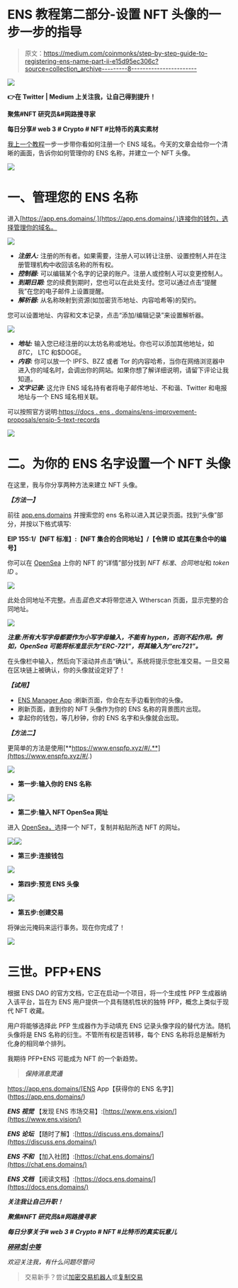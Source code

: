 # ENS 教程第二部分-设置 NFT 头像的一步一步的指导

> 原文：<https://medium.com/coinmonks/step-by-step-guide-to-registering-ens-name-part-ii-e15d95ec306c?source=collection_archive---------8----------------------->

![](img/4ffd89e1a63e9af4ce31ad749b7d8b02.png)

**👉在 Twitter | Medium 上关注我，让自己得到提升！**

**聚焦#NFT 研究员&#网路搜寻家**

**每日分享# web 3 # Crypto # NFT #比特币的真实素材**

[我上一个教程](/@TheCryptoKK/step-by-step-guide-to-registering-ens-name-part-i-53e33b6a0889)一步一步带你看如何注册一个 ENS 域名。今天的文章会给你一个清晰的画面，告诉你如何管理你的 ENS 名称，并建立一个 NFT 头像。

![](img/ad3a9dcc784ffba24b252276969b41fa.png)

# **一、管理您的 ENS 名称**

进入[https://app.ens.domains/,](https://app.ens.domains/,)连接你的钱包，选择管理你的域名。

![](img/c80b1b62e8ec68a8f3eaca2674d7e81d.png)

*   ***注册人:*** 注册的所有者。如果需要，注册人可以转让注册、设置控制人并在注册管理机构中收回该名称的所有权。
*   ***控制器:*** 可以编辑某个名字的记录的账户。注册人或控制人可以变更控制人。
*   ***到期日期:*** 您的续费到期时，您也可以在此处支付。您可以通过点击“提醒我”在您的电子邮件上设置提醒。
*   ***解析器:*** 从名称映射到资源(如加密货币地址、内容哈希等)的契约。

您可以设置地址、内容和文本记录，点击“添加/编辑记录”来设置解析器。

![](img/f21bd01fb3a9a936f772961fa911851c.png)

*   ***地址:*** 输入您已经注册的以太坊名称或地址。你也可以添加其他地址，如$BTC，$ LTC 和$DOGE。
*   ***内容:*** 你可以放一个 IPFS、BZZ 或者 Tor 的内容哈希，当你在网络浏览器中进入你的域名时，会调出你的网站。如果你想了解详细说明，请留下评论让我知道。
*   ***文字记录:*** 这允许 ENS 域名持有者将电子邮件地址、不和谐、Twitter 和电报地址与一个 ENS 域名相关联。

可以按照官方说明:[https://docs . ens . domains/ens-improvement-proposals/ensip-5-text-records](https://docs.ens.domains/ens-improvement-proposals/ensip-5-text-records)

![](img/182342136ca01797030b2ad48c1dd164.png)

# **二。为你的 ENS 名字设置一个 NFT 头像**

在这里，我与你分享两种方法来建立 NFT 头像。

***【方法一】***

前往 [app.ens.domains](http://app.ens.domains) 并搜索您的 ens 名称以进入其记录页面。找到“头像”部分，并按以下格式填写:

**EIP 155:1/【NFT 标准】:【NFT 集合的合同地址】/【令牌 ID 或其在集合中的编号】**

你可以在 [OpenSea](https://opensea.io/) 上你的 NFT 的“详情”部分找到 *NFT 标准*、*合同地址*和 *token ID* 。

![](img/40c836cc856354db717773f4558dcdc9.png)

此处合同地址不完整。点击*蓝色文本*将带您进入 Wtherscan 页面，显示完整的合同地址。

![](img/423b1393778bfd57897127c512fef92e.png)

***注意:所有大写字母都要作为小写字母输入，不能有 hypen，否则不起作用。例如，OpenSea 可能将标准显示为“ERC-721”，将其输入为“erc721”。***

在头像栏中输入，然后向下滚动并点击“确认”。系统将提示您批准交易。一旦交易在区块链上被确认，你的头像就设定好了！

***【试用】***

*   [ENS Manager App](https://app.ens.domains/) :刷新页面，你会在左手边看到你的头像。
*   刷新页面，直到你的 NFT 头像作为你的 ENS 名称的背景图片出现。
*   拿起你的钱包，等几秒钟，你的 ENS 名字和头像就会出现。

***【方法二】***

更简单的方法是使用[**https://www.enspfp.xyz/#/.**](https://www.enspfp.xyz/#/.)

![](img/aa00b68945f03894a2776a3f7bbb4479.png)

*   **第一步:输入你的 ENS 名称**

![](img/be613846a4aba0265bdb99c85c2568e8.png)

*   **第二步:输入 NFT OpenSea 网址**

进入 [OpenSea，](http://opensea.io)选择一个 NFT，复制并粘贴所选 NFT 的网址。

![](img/91976149026f9cd77882ddf9c3f73b10.png)![](img/8542e03e1467b4204601e688799cc31d.png)

*   **第三步:连接钱包**

![](img/1bbbb48caf59f3657b9d65b3e0eedd10.png)

*   **第四步:预览 ENS 头像**

![](img/409a5c7212e7e87ed64ed5ee6ad18158.png)

*   **第五步:创建交易**

将弹出元掩码来运行事务。现在你完成了！

![](img/d59aab342cb46f68a3293c5b37be0ae2.png)

# **三世。PFP+ENS**

根据 ENS DAO 的官方文档，它正在启动一个项目，将一个生成性 PFP 生成器纳入该平台，旨在为 ENS 用户提供一个具有随机性状的独特 PFP，概念上类似于现代 NFT 收藏。

用户将能够选择此 PFP 生成器作为手动填充 ENS 记录头像字段的替代方法。随机头像将是 ENS 名称的衍生。不管所有权是否转移，每个 ENS 名称将总是解析为化身的相同单个排列。

我期待 PFP+ENS 可能成为 NFT 的一个新趋势。

> ***保持消息灵通***

https://app.ens.domains/[ENS App【获得你的 ENS 名字】](https://app.ens.domains/)

***ENS 视觉*** 【发现 ENS 市场交易】:[https://www.ens.vision/](https://www.ens.vision/)

***ENS 论坛*** 【随时了解】:[https://discuss.ens.domains/](https://discuss.ens.domains/)

***ENS 不和*** 【加入社团】:[https://chat.ens.domains/](https://chat.ens.domains/)

***ENS 文档*** 【阅读文档】:[https://docs.ens.domains/](https://docs.ens.domains/)

***关注我让自己升职！***

***聚焦#NFT 研究员&#网路搜寻家***

***每日分享关于# web 3 # Crypto # NFT #比特币的真实玩意儿***

[***碎碎念***](https://twitter.com/TheCryptoKK)***|***[***中等***](/@TheCryptoKK)

*欢迎关注我，有什么问题尽管问*

> 交易新手？尝试[加密交易机器人](/coinmonks/crypto-trading-bot-c2ffce8acb2a)或[复制交易](/coinmonks/top-10-crypto-copy-trading-platforms-for-beginners-d0c37c7d698c)